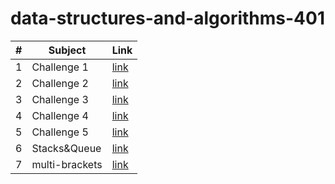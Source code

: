 # data-structures-and-algorithms-401

|#|Subject|Link|
|-----|--------|--------|
|1   |Challenge 1|[link](./Challenge/ArrayReverse)|
|2   |Challenge 2|[link](./Challenge/Array-insert-shift)|
|3   |Challenge 3|[link](./Challenge/array-binary-search)|
|4   |Challenge 4|[link](./Challenge/InterView)|
|5   |Challenge 5|[link](./app)|
|6   |Stacks&Queue|[link](./Stack-Queue)|
|7   |multi-brackets|[link](./Stack-Queue/app/src/main/java/stack/Queue/multiBrackets)|
